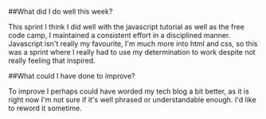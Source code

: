 ##What did I do well this week?

This sprint I think I did well with the javascript tutorial as well as the free code camp, I maintained a consistent effort in a disciplined manner. Javascript isn't really my favourite, I'm much more into html and css, so this was a sprint where I really had to use my determination to work despite not really feeling that inspired.

##What could I have done to improve?

To improve I perhaps could have worded my tech blog a bit better, as it is right now I'm not sure if it's well phrased or understandable enough. I'd like to reword it sometime.